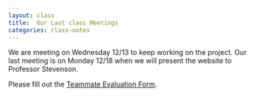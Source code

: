 ```yaml
---
layout: class
title:  Our Last class Meetings
categories: class-notes
---
```

We are meeting on Wednesday 12/13 to keep working on the project. Our last meeting is on Monday 12/18 when we will present the website to Professor Stevenson.

Please fill out the [Teammate Evaluation Form](https://docs.google.com/forms/d/e/1FAIpQLScEDy3-KhYDc8AvtbRbq3Dh8owOaaki9mzUj72hVMcy91fQuA/viewform?usp=sf_link).

